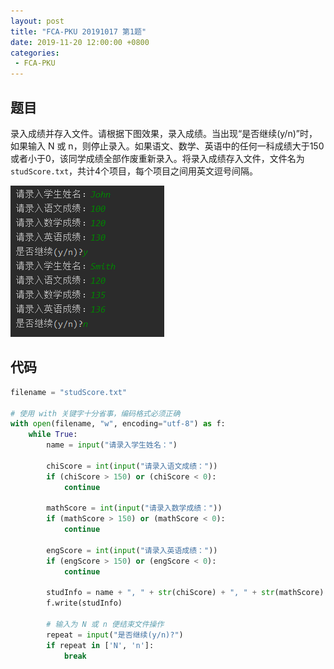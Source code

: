 ```yaml
---
layout: post
title: "FCA-PKU 20191017 第1题"
date: 2019-11-20 12:00:00 +0800
categories: 
 - FCA-PKU
---
```


## 题目

录入成绩并存入文件。请根据下图效果，录入成绩。当出现“是否继续(y/n)”时，如果输入 N 或 n，则停止录入。如果语文、数学、英语中的任何一科成绩大于150或者小于0，该同学成绩全部作废重新录入。将录入成绩存入文件，文件名为 `studScore.txt`，共计4个项目，每个项目之间用英文逗号间隔。

<!-- more -->

![3](/assets/images/FCA-PKU/3.png)

## 代码

```python
filename = "studScore.txt"

# 使用 with 关键字十分省事，编码格式必须正确
with open(filename, "w", encoding="utf-8") as f:
    while True:
        name = input("请录入学生姓名：")

        chiScore = int(input("请录入语文成绩："))
        if (chiScore > 150) or (chiScore < 0):
            continue

        mathScore = int(input("请录入数学成绩："))
        if (mathScore > 150) or (mathScore < 0):
            continue

        engScore = int(input("请录入英语成绩："))
        if (engScore > 150) or (engScore < 0):
            continue

        studInfo = name + ", " + str(chiScore) + ", " + str(mathScore) + ", " + str(engScore) + "\n"
        f.write(studInfo)

        # 输入为 N 或 n 便结束文件操作
        repeat = input("是否继续(y/n)?")
        if repeat in ['N', 'n']:
            break
```